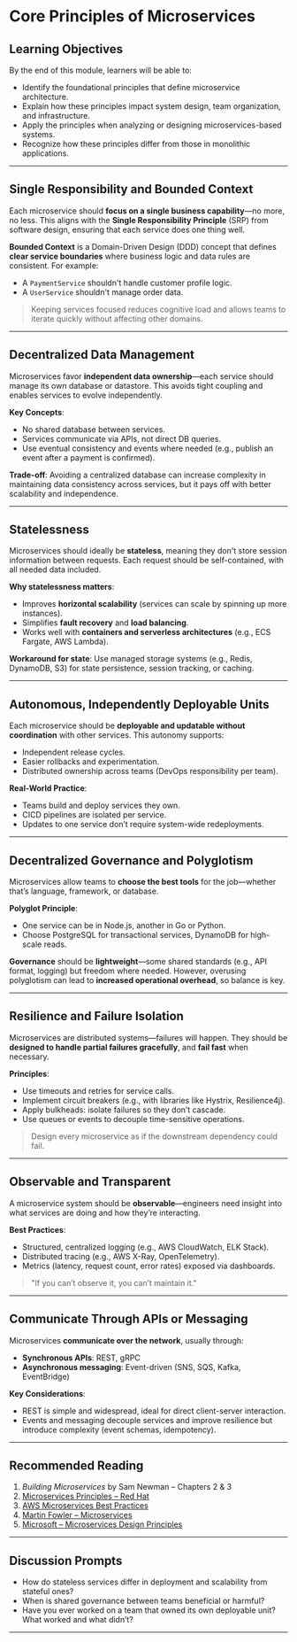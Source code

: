 # **Core Principles of Microservices**

## **Learning Objectives**

By the end of this module, learners will be able to:

- Identify the foundational principles that define microservice architecture.
- Explain how these principles impact system design, team organization, and infrastructure.
- Apply the principles when analyzing or designing microservices-based systems.
- Recognize how these principles differ from those in monolithic applications.

---

## **Single Responsibility and Bounded Context**

Each microservice should **focus on a single business capability**—no more, no less. This aligns with the **Single Responsibility Principle** (SRP) from software design, ensuring that each service does one thing well.

**Bounded Context** is a Domain-Driven Design (DDD) concept that defines **clear service boundaries** where business logic and data rules are consistent. For example:
- A `PaymentService` shouldn't handle customer profile logic.
- A `UserService` shouldn't manage order data.

> Keeping services focused reduces cognitive load and allows teams to iterate quickly without affecting other domains.

---

## **Decentralized Data Management**

Microservices favor **independent data ownership**—each service should manage its own database or datastore. This avoids tight coupling and enables services to evolve independently.

**Key Concepts**:
- No shared database between services.
- Services communicate via APIs, not direct DB queries.
- Use eventual consistency and events where needed (e.g., publish an event after a payment is confirmed).

**Trade-off**: Avoiding a centralized database can increase complexity in maintaining data consistency across services, but it pays off with better scalability and independence.

---

## **Statelessness**

Microservices should ideally be **stateless**, meaning they don't store session information between requests. Each request should be self-contained, with all needed data included.

**Why statelessness matters**:
- Improves **horizontal scalability** (services can scale by spinning up more instances).
- Simplifies **fault recovery** and **load balancing**.
- Works well with **containers and serverless architectures** (e.g., ECS Fargate, AWS Lambda).

**Workaround for state**: Use managed storage systems (e.g., Redis, DynamoDB, S3) for state persistence, session tracking, or caching.

---

## **Autonomous, Independently Deployable Units**

Each microservice should be **deployable and updatable without coordination** with other services. This autonomy supports:
- Independent release cycles.
- Easier rollbacks and experimentation.
- Distributed ownership across teams (DevOps responsibility per team).

**Real-World Practice**:
- Teams build and deploy services they own.
- CICD pipelines are isolated per service.
- Updates to one service don’t require system-wide redeployments.

---

## **Decentralized Governance and Polyglotism**

Microservices allow teams to **choose the best tools** for the job—whether that’s language, framework, or database.

**Polyglot Principle**:
- One service can be in Node.js, another in Go or Python.
- Choose PostgreSQL for transactional services, DynamoDB for high-scale reads.

**Governance** should be **lightweight**—some shared standards (e.g., API format, logging) but freedom where needed. However, overusing polyglotism can lead to **increased operational overhead**, so balance is key.

---

## **Resilience and Failure Isolation**

Microservices are distributed systems—failures will happen. They should be **designed to handle partial failures gracefully**, and **fail fast** when necessary.

**Principles**:
- Use timeouts and retries for service calls.
- Implement circuit breakers (e.g., with libraries like Hystrix, Resilience4j).
- Apply bulkheads: isolate failures so they don’t cascade.
- Use queues or events to decouple time-sensitive operations.

> Design every microservice as if the downstream dependency could fail.

---

## **Observable and Transparent**

A microservice system should be **observable**—engineers need insight into what services are doing and how they’re interacting.

**Best Practices**:
- Structured, centralized logging (e.g., AWS CloudWatch, ELK Stack).
- Distributed tracing (e.g., AWS X-Ray, OpenTelemetry).
- Metrics (latency, request count, error rates) exposed via dashboards.

> "If you can’t observe it, you can’t maintain it."

---

## **Communicate Through APIs or Messaging**

Microservices **communicate over the network**, usually through:
- **Synchronous APIs**: REST, gRPC
- **Asynchronous messaging**: Event-driven (SNS, SQS, Kafka, EventBridge)

**Key Considerations**:
- REST is simple and widespread, ideal for direct client-server interaction.
- Events and messaging decouple services and improve resilience but introduce complexity (event schemas, idempotency).

---

## **Recommended Reading**

1. *Building Microservices* by Sam Newman – Chapters 2 & 3  
2. [Microservices Principles – Red Hat](https://www.redhat.com/en/topics/microservices/what-are-microservices)
3. [AWS Microservices Best Practices](https://docs.aws.amazon.com/wellarchitected/latest/microservices-best-practices/)
4. [Martin Fowler – Microservices](https://martinfowler.com/articles/microservices.html)
5. [Microsoft – Microservices Design Principles](https://learn.microsoft.com/en-us/azure/architecture/microservices/)

---

## **Discussion Prompts**

- How do stateless services differ in deployment and scalability from stateful ones?
- When is shared governance between teams beneficial or harmful?
- Have you ever worked on a team that owned its own deployable unit? What worked and what didn’t?

---